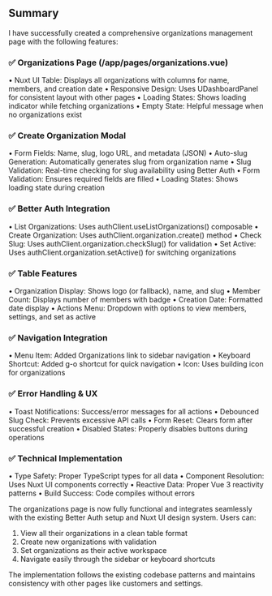 ## Summary

I have successfully created a comprehensive organizations management page with the following features:

### ✅ Organizations Page (/app/pages/organizations.vue)

• Nuxt UI Table: Displays all organizations with columns for name, members, and creation date
• Responsive Design: Uses UDashboardPanel for consistent layout with other pages
• Loading States: Shows loading indicator while fetching organizations
• Empty State: Helpful message when no organizations exist

### ✅ Create Organization Modal

• Form Fields: Name, slug, logo URL, and metadata (JSON)
• Auto-slug Generation: Automatically generates slug from organization name
• Slug Validation: Real-time checking for slug availability using Better Auth
• Form Validation: Ensures required fields are filled
• Loading States: Shows loading state during creation

### ✅ Better Auth Integration

• List Organizations: Uses authClient.useListOrganizations() composable
• Create Organization: Uses authClient.organization.create() method
• Check Slug: Uses authClient.organization.checkSlug() for validation
• Set Active: Uses authClient.organization.setActive() for switching organizations

### ✅ Table Features
• Organization Display: Shows logo (or fallback), name, and slug
• Member Count: Displays number of members with badge
• Creation Date: Formatted date display
• Actions Menu: Dropdown with options to view members, settings, and set as active

### ✅ Navigation Integration

• Menu Item: Added Organizations link to sidebar navigation
• Keyboard Shortcut: Added g-o shortcut for quick navigation
• Icon: Uses building icon for organizations

### ✅ Error Handling & UX

• Toast Notifications: Success/error messages for all actions
• Debounced Slug Check: Prevents excessive API calls
• Form Reset: Clears form after successful creation
• Disabled States: Properly disables buttons during operations

### ✅ Technical Implementation

• Type Safety: Proper TypeScript types for all data
• Component Resolution: Uses Nuxt UI components correctly
• Reactive Data: Proper Vue 3 reactivity patterns
• Build Success: Code compiles without errors

The organizations page is now fully functional and integrates seamlessly with the existing Better Auth setup and Nuxt UI design system. Users can:

1. View all their organizations in a clean table format
2. Create new organizations with validation
3. Set organizations as their active workspace
4. Navigate easily through the sidebar or keyboard shortcuts

The implementation follows the existing codebase patterns and maintains consistency with other pages like customers and settings.